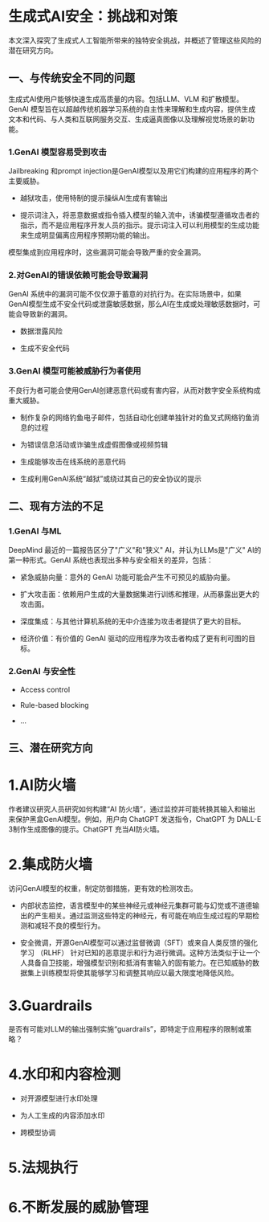 
# 生成式AI安全：挑战和对策

本文深入探究了生成式人工智能所带来的独特安全挑战，并概述了管理这些风险的潜在研究方向。

## 一、与传统安全不同的问题

生成式AI使用户能够快速生成高质量的内容。包括LLM、VLM 和扩散模型。GenAI 模型旨在以超越传统机器学习系统的自主性来理解和生成内容，提供生成文本和代码、与人类和互联网服务交互、生成逼真图像以及理解视觉场景的新功能。

### 1.GenAI 模型容易受到攻击

Jailbreaking 和prompt injection是GenAI模型以及用它们构建的应用程序的两个主要威胁。

- 越狱攻击，使用特制的提示操纵AI生成有害输出
    
- 提示词注入，将恶意数据或指令插入模型的输入流中，诱骗模型遵循攻击者的指示，而不是应用程序开发人员的指示。提示词注入可以利用模型的生成功能来生成明显偏离应用程序预期功能的输出。
    

模型集成到应用程序时，这些漏洞可能会导致严重的安全漏洞。

### 2.对GenAI的错误依赖可能会导致漏洞

GenAI 系统中的漏洞可能不仅仅源于蓄意的对抗行为。在实际场景中，如果GenAI模型生成不安全代码或泄露敏感数据，那么AI在生成或处理敏感数据时，可能会导致新的漏洞。

- 数据泄露风险
    
- 生成不安全代码
    

### 3.GenAI 模型可能被威胁行为者使用

不良行为者可能会使用GenAI创建恶意代码或有害内容，从而对数字安全系统构成重大威胁。

- 制作复杂的网络钓鱼电子邮件，包括自动化创建单独针对的鱼叉式网络钓鱼消息的过程
    
- 为错误信息活动或诈骗生成虚假图像或视频剪辑
    
- 生成能够攻击在线系统的恶意代码
    
- 生成利用GenAI系统“越狱”或绕过其自己的安全协议的提示
    

## 二、现有方法的不足

### 1.GenAI 与ML

DeepMind 最近的一篇报告区分了"广义"和"狭义" AI，并认为LLMs是"广义" AI的第一种形式。GenAI 系统也表现出多种与安全相关的差异，包括：

- 紧急威胁向量：意外的 GenAI 功能可能会产生不可预见的威胁向量。
    
- 扩大攻击面：依赖用户生成的大量数据集进行训练和推理，从而暴露出更大的攻击面。
    
- 深度集成：与其他计算机系统的无中介连接为攻击者提供了更大的目标。
    
- 经济价值：有价值的 GenAI 驱动的应用程序为攻击者构成了更有利可图的目标。
    

### 2.GenAI 与安全性

- Access control
    
- Rule-based blocking
    
- …
    

## 三、潜在研究方向

# 1.AI防火墙

作者建议研究人员研究如何构建“AI 防火墙”，通过监控并可能转换其输入和输出来保护黑盒GenAI模型。例如，用户向 ChatGPT 发送指令，ChatGPT 为 DALL-E 3制作生成图像的提示。ChatGPT 充当AI防火墙。

# 2.集成防火墙

访问GenAI模型的权重，制定防御措施，更有效的检测攻击。

- 内部状态监控，语言模型中的某些神经元或神经元集群可能与幻觉或不道德输出的产生相关。通过监测这些特定的神经元，有可能在响应生成过程的早期检测和减轻不良的模型行为。
    
- 安全微调，开源GenAI模型可以通过监督微调（SFT）或来自人类反馈的强化学习 （RLHF） 针对已知的恶意提示和行为进行微调。这种方法类似于让一个人具备自卫技能，增强模型识别和抵消有害输入的固有能力。在已知威胁的数据集上训练模型将使其能够学习和调整其响应以最大限度地降低风险。
    

# 3.Guardrails

是否有可能对LLM的输出强制实施“guardrails”，即特定于应用程序的限制或策略？

# 4.水印和内容检测

- 对开源模型进行水印处理
    
- 为人工生成的内容添加水印
    
- 跨模型协调
    

# 5.法规执行

# 6.不断发展的威胁管理
